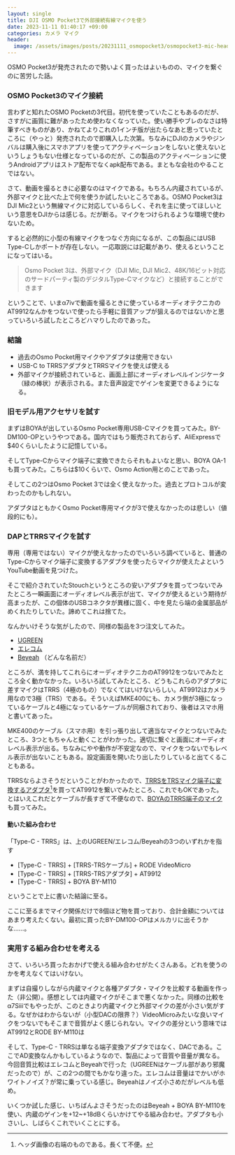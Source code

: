 ```yaml
---
layout: single
title: DJI OSMO Pocket3で外部接続有線マイクを使う
date: 2023-11-11 01:40:17 +09:00
categories: カメラ マイク
header:
  image: /assets/images/posts/20231111_osmopocket3/osmopocket3-mic-header.webp
---
```


OSMO Pocket3が発売されたので勢いよく買ったはよいものの、マイクを繋ぐのに苦労した話。

### OSMO Pocket3のマイク接続

言わずと知れたOSMO Pocketの3代目。初代を使っていたこともあるのだが、さすがに画質に難があったため使わなくなっていた。使い勝手やブレのなさは特筆すべきものがあり、かねてよりこれの1インチ版が出たらなあと思っていたところに（やっと）発売されたので即購入した次第。ちなみにDJIのカメラやジンバルは購入後にスマホアプリを使ってアクティベーションをしないと使えないというしょうもない仕様となっているのだが、この製品のアクティベーションに使うAndroidアプリはストア配布でなくapk配布である。まともな会社のやることではない。

さて、動画を撮るときに必要なのはマイクである。もちろん内蔵されているが、外部マイクと比べた上で何を使うか試したいところである。OSMO Pocket3はDJI Mic2という無線マイクに対応しているらしく、それを主に使ってほしいという意思をDJIからは感じる。だが断る。マイクをつけられるような環境で使わないため。

すると必然的に小型の有線マイクをつなぐ方向になるが、この製品にはUSB Type-Cしかポートが存在しない。一応取説には記載があり、使えるということになってはいる。

> Osmo Pocket 3は、外部マイク（DJI Mic, DJI Mic2、48K/16ビット対応のサードパーティ製のデジタルType-Cマイクなど）と接続することができます

ということで、いまα7ivで動画を撮るときに使っているオーディオテクニカのAT9912なんかをつないで使ったら手軽に音質アップが狙えるのではないかと思っていろいろ試したところどハマりしたのであった。

### 結論

- 過去のOsmo Pocket用マイクやアダプタは使用できない
- USB-C to TRRSアダプタとTRRSマイクを使えば使える
- 外部マイクが接続されていると、画面上部にオーディオレベルインジケータ（緑の棒状）が表示される。また音声設定でゲインを変更できるようになる。


### 旧モデル用アクセサリを試す

まずはBOYAが出しているOsmo Pocket専用USB-Cマイクを買ってみた。BY-DM100-OPというやつである。国内ではもう販売されておらず、AliExpressで$40くらいしたように記憶している。

そしてType-Cからマイク端子に変換できたらそれもよいなと思い、BOYA OA-1も買ってみた。こちらは$10くらいで、Osmo Action用とのことであった。

そしてこの2つはOsmo Pocket 3では全く使えなかった。過去とプロトコルが変わったのかもしれない。

アダプタはともかくOsmo Pocket専用マイクが3で使えなかったのは悲しい（値段的にも）。

### DAPとTRRSマイクを試す

専用（専用ではない）マイクが使えなかったのでいろいろ調べていると、普通のType-Cからマイク端子に変換するアダプタを使ったらマイクが使えたよというYouTube動画を見つけた。

そこで紹介されていたStouchというところの安いアダプタを買ってつないでみたところ一瞬画面にオーディオレベル表示が出て、マイクが使えるという期待が高まったが、この個体のUSBコネクタが異様に固く、中を見たら端の金属部品がめくれたりしていた。諦めてこれは捨てた。

なんかいけそうな気がしたので、同様の製品を3つ注文してみた。

- [UGREEN](https://www.amazon.co.jp/gp/product/B082WG5VTK/)
- [エレコム](https://www.amazon.co.jp/gp/product/B0C9JCRQ3T/)
- [Beyeah](https://www.amazon.co.jp/gp/product/B0BJZ4WW3Q/) （どんな名前だ）

ところが、満を持してこれらにオーディオテクニカのAT9912をつないでみたところ全く動かなかった。いろいろ試してみたところ、どうもこれらのアダプタに差すマイクはTRRS（4極のもの）でなくてはいけないらしい。AT9912はカメラ用なので3極（TRS）である。そういえばMKE400にも、カメラ側が3極になっているケーブルと4極になっているケーブルが同梱されており、後者はスマホ用と書いてあった。

MKE400のケーブル（スマホ用）を引っ張り出して適当なマイクとつないでみたところ、3つともちゃんと動くことがわかった。適切に繋ぐと画面にオーディオレベル表示が出る。ちなみにやや動作が不安定なので、マイクをつないでもレベル表示が出ないこともある。設定画面を開いたり出したりしていると出てくることもある。

TRRSならよさそうだということがわかったので、[TRRSをTRSマイク端子に変換するアダプタ](https://www.amazon.co.jp/gp/product/B08R5L12M6/)[^1]を買ってAT9912を繋いでみたところ、これでもOKであった。とはいえこれだとケーブルが長すぎて不便なので、[BOYAのTRRS端子のマイク](https://www.amazon.co.jp/gp/product/B08T5ZMWHD)も買ってみた。


#### 動いた組み合わせ

「Type-C - TRRS」は、上のUGREEN/エレコム/Beyeahの3つのいずれかを指す

- [Type-C - TRRS] + [TRRS-TRSケーブル] + RODE VideoMicro
- [Type-C - TRRS] + [TRRS-TRSアダプタ] + AT9912
- [Type-C - TRRS] + BOYA BY-M110

ということで上に書いた結論に至る。

ここに至るまでマイク関係だけで8個ほど物を買っており、合計金額についてはあまり考えたくない。最初に買ったBY-DM100-OPはメルカリに出そうかな……。

### 実用する組み合わせを考える

さて、いろいろ買ったおかげで使える組み合わせがたくさんある。どれを使うのかを考えなくてはいけない。

まずは自撮りしながら内蔵マイクと各種アダプタ・マイクを比較する動画を作った（非公開）。感想としては内蔵マイクがそこまで悪くなかった。同様の比較をα7Siiiでもやったが、このときより内蔵マイクと外部マイクの差が小さい気がする。なぜかはわからないが（小型DACの限界？）VideoMicroみたいな良いマイクをつないでもそこまで音質がよく感じられない。マイクの差分という意味ではAT9912とRODE BY-M110は

そして、Type-C - TRRSは単なる端子変換アダプタではなく、DACである。ここでAD変換なんかもしているようなので、製品によって音質や音量が異なる。今回音質比較はエレコムとBeyeahで行った（UGREENはケーブル部があり邪魔だったので）が、この2つの間でもかなり違った。エレコムは音量はでかいがホワイトノイズ？が常に乗っている感じ。Beyeahはノイズ小さめだがレベルも低め。

いくつか試した感じ、いちばんよさそうだったのはBeyeah + BOYA BY-M110を使い、内蔵のゲインを+12~+18dBくらいかけてやる組み合わせ。アダプタも小さいし、しばらくこれでいくことにする。



[^1]: ヘッダ画像の右端のものである。長くて不便。

